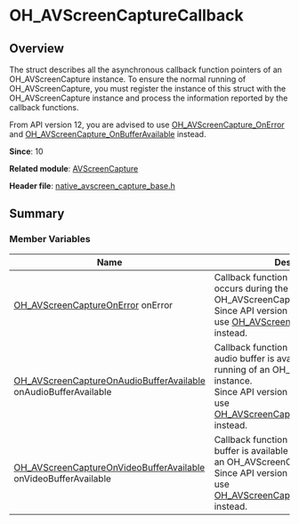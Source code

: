 # OH_AVScreenCaptureCallback
<!--Kit: Media Kit-->
<!--Subsystem: Multimedia-->
<!--Owner: @zzs_911-->
<!--Designer: @stupig001-->
<!--Tester: @xdlinc-->
<!--Adviser: @zengyawen-->

## Overview

The struct describes all the asynchronous callback function pointers of an OH_AVScreenCapture instance. To ensure the normal running of OH_AVScreenCapture, you must register the instance of this struct with the OH_AVScreenCapture instance and process the information reported by the callback functions.

From API version 12, you are advised to use [OH_AVScreenCapture_OnError](capi-native-avscreen-capture-base-h.md#oh_avscreencapture_onerror) and [OH_AVScreenCapture_OnBufferAvailable](capi-native-avscreen-capture-base-h.md#oh_avscreencapture_onbufferavailable) instead.

**Since**: 10

**Related module**: [AVScreenCapture](capi-avscreencapture.md)

**Header file**: [native_avscreen_capture_base.h](capi-native-avscreen-capture-base-h.md)

## Summary

### Member Variables

| Name| Description|
| -- | -- |
| [OH_AVScreenCaptureOnError](capi-native-avscreen-capture-base-h.md#oh_avscreencaptureonerror) onError | Callback function invoked when an error occurs during the running of an OH_AVScreenCapture instance.<br>Since API version 12, you are advised to use [OH_AVScreenCapture_OnError](capi-native-avscreen-capture-base-h.md#oh_avscreencapture_onerror) instead.|
| [OH_AVScreenCaptureOnAudioBufferAvailable](capi-native-avscreen-capture-base-h.md#oh_avscreencaptureonaudiobufferavailable) onAudioBufferAvailable | Callback function invoked when an audio buffer is available during the running of an OH_AVScreenCapture instance.<br>Since API version 12, you are advised to use [OH_AVScreenCapture_OnBufferAvailable](capi-native-avscreen-capture-base-h.md#oh_avscreencapture_onbufferavailable) instead.|
| [OH_AVScreenCaptureOnVideoBufferAvailable](capi-native-avscreen-capture-base-h.md#oh_avscreencaptureonvideobufferavailable) onVideoBufferAvailable | Callback function invoked when a video buffer is available during the running of an OH_AVScreenCapture instance.<br>Since API version 12, you are advised to use [OH_AVScreenCapture_OnBufferAvailable](capi-native-avscreen-capture-base-h.md#oh_avscreencapture_onbufferavailable) instead.|
